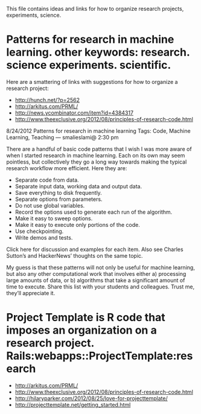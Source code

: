 
This file contains ideas and links for how to organize research projects, experiments, science.

# Patterns for research in machine learning.  other keywords:  research.  science experiments.  scientific.

Here are a smattering of links with suggestions for how to organize a research project:

- http://hunch.net/?p=2562
- http://arkitus.com/PRML/
- http://news.ycombinator.com/item?id=4384317
- http://www.theexclusive.org/2012/08/principles-of-research-code.html

8/24/2012
Patterns for research in machine learning
Tags: Code, Machine Learning, Teaching — smalieslami@ 2:30 pm

There are a handful of basic code patterns that I wish I was more aware of when
I started research in machine learning. Each on its own may seem pointless, but
collectively they go a long way towards making the typical research workflow
more efficient. Here they are:

- Separate code from data.
- Separate input data, working data and output data.
- Save everything to disk frequently.
- Separate options from parameters.
- Do not use global variables.
- Record the options used to generate each run of the algorithm.
- Make it easy to sweep options.
- Make it easy to execute only portions of the code.
- Use checkpointing.
- Write demos and tests.

Click here for discussion and examples for each item. Also see Charles Sutton’s
and HackerNews’ thoughts on the same topic.

My guess is that these patterns will not only be useful for machine learning,
but also any other computational work that involves either a) processing large
amounts of data, or b) algorithms that take a significant amount of time to
execute. Share this list with your students and colleagues. Trust me, they’ll
appreciate it.

# Project Template is R code that imposes an organization on a research project.  Rails:webapps::ProjectTemplate:research

- http://arkitus.com/PRML/
- http://www.theexclusive.org/2012/08/principles-of-research-code.html
- http://hilaryparker.com/2012/08/25/love-for-projecttemplate/
- http://projecttemplate.net/getting_started.html

